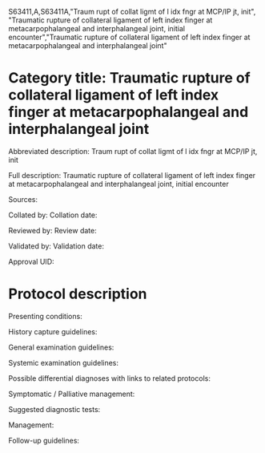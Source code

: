 S63411,A,S63411A,"Traum rupt of collat ligmt of l idx fngr at MCP/IP jt, init", "Traumatic rupture of collateral ligament of left index finger at metacarpophalangeal and interphalangeal joint, initial encounter","Traumatic rupture of collateral ligament of left index finger at metacarpophalangeal and interphalangeal joint"
# Category title: Traumatic rupture of collateral ligament of left index finger at metacarpophalangeal and interphalangeal joint

Abbreviated description: Traum rupt of collat ligmt of l idx fngr at MCP/IP jt, init

Full description: Traumatic rupture of collateral ligament of left index finger at metacarpophalangeal and interphalangeal joint, initial encounter

Sources:

Collated by:
Collation date:

Reviewed by:
Review date:

Validated by:
Validation date:

Approval UID:

# Protocol description

Presenting conditions:

History capture guidelines:

General examination guidelines:

Systemic examination guidelines:

Possible differential diagnoses with links to related protocols:

Symptomatic / Palliative management:

Suggested diagnostic tests:

Management:

Follow-up guidelines:
